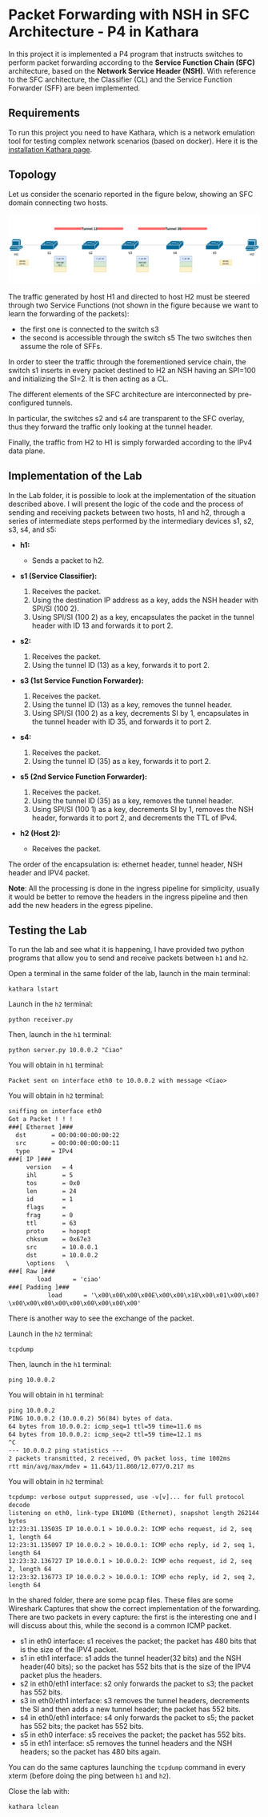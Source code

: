 # Packet Forwarding with NSH in SFC Architecture - P4 in Kathara

In this project it is implemented a P4 program that instructs switches to perform packet forwarding according to the **Service Function Chain (SFC)** architecture, based on the **Network Service Header (NSH)**. With reference to the SFC architecture, the Classifier (CL) and the Service Function Forwarder (SFF) are been implemented.

## Requirements 

To run this project you need to have Kathara, which is a network emulation tool for testing complex network scenarios (based on docker).
Here it is the [installation Kathara page](https://github.com/KatharaFramework/Kathara/wiki).

## Topology

Let us consider the scenario reported in the figure below, showing an SFC domain connecting two hosts. 

![Network Topology](images/topology.png)

The traffic generated by host H1 and directed to host H2 must be steered through two Service Functions (not shown in the figure because we want to learn the forwarding of the packets): 
- the first one is connected to the switch s3
- the second is accessible through the switch s5 
The two switches then assume the role of SFFs.

In order to steer the traffic through the forementioned service chain, the switch s1 inserts in every packet destined to H2 an NSH having an SPI=100 and initializing the SI=2. It is then acting as a CL. 

The different elements of the SFC architecture are interconnected by pre-configured tunnels.

In particular, the switches s2 and s4 are transparent to the SFC overlay, thus they forward the traffic only looking at the tunnel header. 

Finally, the traffic from H2 to H1 is simply forwarded according to the IPv4 data plane.

## Implementation of the Lab

In the Lab folder, it is possible to look at the implementation of the situation described above. I will present the logic of the code and the process of sending and receiving packets between two hosts, h1 and h2, through a series of intermediate steps performed by the intermediary devices s1, s2, s3, s4, and s5:

- **h1:**
  - Sends a packet to h2.

- **s1 (Service Classifier):**
  1. Receives the packet.
  2. Using the destination IP address as a key, adds the NSH header with SPI/SI (100 2).
  3. Using SPI/SI (100 2) as a key, encapsulates the packet in the tunnel header with ID 13 and forwards it to port 2.

- **s2:**
  1. Receives the packet.
  2. Using the tunnel ID (13) as a key, forwards it to port 2.

- **s3 (1st Service Function Forwarder):**
  1. Receives the packet.
  2. Using the tunnel ID (13) as a key, removes the tunnel header.
  3. Using SPI/SI (100 2) as a key, decrements SI by 1, encapsulates in the tunnel header with ID 35, and forwards it to port 2.

- **s4:**
  1. Receives the packet.
  2. Using the tunnel ID (35) as a key, forwards it to port 2.

- **s5 (2nd Service Function Forwarder):**
  1. Receives the packet.
  2. Using the tunnel ID (35) as a key, removes the tunnel header.
  3. Using SPI/SI (100 1) as a key, decrements SI by 1, removes the NSH header, forwards it to port 2, and decrements the TTL of IPv4.

- **h2 (Host 2):**
  - Receives the packet.

The order of the encapsulation is: ethernet header, tunnel header, NSH header and IPV4 packet.

**Note**: All the processing is done in the ingress pipeline for simplicity, usually it would be better to remove the headers in the ingress pipeline and then add the new headers in the egress pipeline.


## Testing the Lab

To run the lab and see what it is happening, I have provided two python programs that allow you to send and receive packets between `h1` and `h2`.

Open a terminal in the same folder of the lab, launch in the main terminal:
```
kathara lstart
``` 

Launch in the `h2` terminal:
```
python receiver.py
``` 

Then, launch in the `h1` terminal: 
```
python server.py 10.0.0.2 "Ciao"
```

You will obtain in `h1` terminal: 
```
Packet sent on interface eth0 to 10.0.0.2 with message <Ciao>
```

You will obtain in `h2` terminal: 
```
sniffing on interface eth0
Got a Packet ! ! !
###[ Ethernet ]### 
  dst       = 00:00:00:00:00:22
  src       = 00:00:00:00:00:11
  type      = IPv4
###[ IP ]### 
     version   = 4
     ihl       = 5
     tos       = 0x0
     len       = 24
     id        = 1
     flags     = 
     frag      = 0
     ttl       = 63
     proto     = hopopt
     chksum    = 0x67e3
     src       = 10.0.0.1
     dst       = 10.0.0.2
     \options   \
###[ Raw ]### 
        load      = 'ciao'
###[ Padding ]### 
           load      = '\x00\x00\x00\x00E\x00\x00\x18\x00\x01\x00\x00?\x00\x00\x00\x00\x00\x00\x00\x00\x00'
```

There is another way to see the exchange of the packet.

Launch in the `h2` terminal:
```
tcpdump
``` 

Then, launch in the `h1` terminal:
```
ping 10.0.0.2
```

You will obtain in `h1` terminal: 
```
ping 10.0.0.2
PING 10.0.0.2 (10.0.0.2) 56(84) bytes of data.
64 bytes from 10.0.0.2: icmp_seq=1 ttl=59 time=11.6 ms
64 bytes from 10.0.0.2: icmp_seq=2 ttl=59 time=12.1 ms
^C
--- 10.0.0.2 ping statistics ---
2 packets transmitted, 2 received, 0% packet loss, time 1002ms
rtt min/avg/max/mdev = 11.643/11.860/12.077/0.217 ms
```

You will obtain in `h2` terminal: 
```
tcpdump: verbose output suppressed, use -v[v]... for full protocol decode
listening on eth0, link-type EN10MB (Ethernet), snapshot length 262144 bytes
12:23:31.135035 IP 10.0.0.1 > 10.0.0.2: ICMP echo request, id 2, seq 1, length 64
12:23:31.135097 IP 10.0.0.2 > 10.0.0.1: ICMP echo reply, id 2, seq 1, length 64
12:23:32.136727 IP 10.0.0.1 > 10.0.0.2: ICMP echo request, id 2, seq 2, length 64
12:23:32.136773 IP 10.0.0.2 > 10.0.0.1: ICMP echo reply, id 2, seq 2, length 64
```

In the shared folder, there are some pcap files. These files are some Wireshark Captures that show the correct implementation of the forwarding. There are two packets in every capture: the first is the interesting one and I will discuss about this, while the second is a common ICMP packet.
- s1 in eth0 interface: s1 receives the packet; the packet has 480 bits that is the size of the IPV4 packet.
- s1 in eth1 interface: s1 adds the tunnel header(32 bits) and the NSH header(40 bits); so the packet has 552 bits that is the size of the IPV4 packet plus the headers.
- s2 in eth0/eth1 interface: s2 only forwards the packet to s3; the packet has 552 bits.
- s3 in eth0/eth1 interface: s3 removes the tunnel headers, decrements the SI and then adds a new tunnel header; the packet has 552 bits.
- s4 in eth0/eth1 interface: s4 only forwards the packet to s5; the packet has 552 bits; the packet has 552 bits.
- s5 in eth0 interface: s5 receives the packet; the packet has 552 bits.
- s5 in eth1 interface: s5 removes the tunnel headers and the NSH headers; so the packet has 480 bits again.

You can do the same captures launching the ```tcpdump``` command in every xterm (before doing the ping between `h1` and `h2`).

Close the lab with:
```
kathara lclean
```



